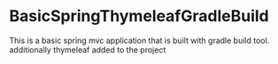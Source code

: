 # BasicSpringThymeleafGradleBuild

This is a basic spring mvc application that is built with gradle build tool. additionally thymeleaf added to the project
